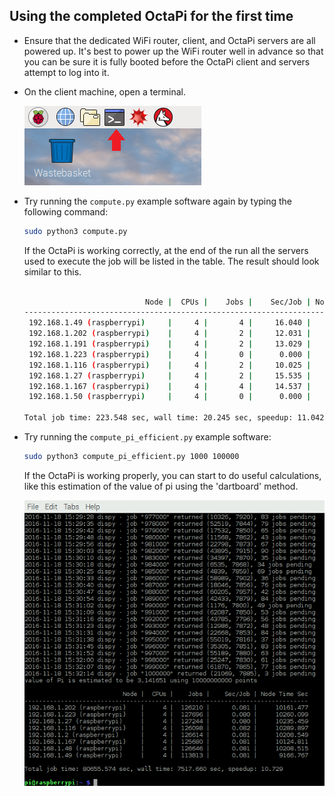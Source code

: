 ## Using the completed OctaPi for the first time

- Ensure that the dedicated WiFi router, client, and OctaPi servers are all powered up. It's best to power up the WiFi router well in advance so that you can be sure it is fully booted before the OctaPi client and servers attempt to log into it.

- On the client machine, open a terminal.

    ![Open a terminal](images/terminal.png)

- Try running the `compute.py` example software again by typing the following command:

    ```bash
    sudo python3 compute.py
    ```

    If the OctaPi is working correctly, at the end of the run all the servers used to execute the job will be listed in the table. The result should look similar to this.

    ```bash

                               Node |  CPUs |    Jobs |    Sec/Job | Node Time Sec
    ------------------------------------------------------------------------------
     192.168.1.49 (raspberrypi)     |     4 |       4 |     16.040 |        64.160
     192.168.1.202 (raspberrypi)    |     4 |       2 |     12.031 |        24.062
     192.168.1.191 (raspberrypi)    |     4 |       2 |     13.029 |        26.058
     192.168.1.223 (raspberrypi)    |     4 |       0 |      0.000 |         0.000
     192.168.1.116 (raspberrypi)    |     4 |       2 |     10.025 |        20.050
     192.168.1.27 (raspberrypi)     |     4 |       2 |     15.535 |        31.070
     192.168.1.167 (raspberrypi)    |     4 |       4 |     14.537 |        58.148
     192.168.1.50 (raspberrypi)     |     4 |       0 |      0.000 |         0.000

    Total job time: 223.548 sec, wall time: 20.245 sec, speedup: 11.042
    ```


- Try running the `compute_pi_efficient.py` example software:


    ```bash
    sudo python3 compute_pi_efficient.py 1000 100000
    ```

    If the OctaPi is working properly, you can start to do useful calculations, like this estimation of the value of pi using the 'dartboard' method.

    ![Pi calculation on OctaPi](images/octapi-screenshot.png)
